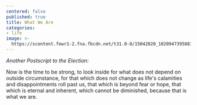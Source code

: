 ```yaml
---
centered: false
published: true
title: What We Are
categories:
- life
image: >-
  https://scontent.fewr1-2.fna.fbcdn.net/t31.0-8/15042020_10209473958818228_283842875300196252_o.jpg
---
```

_Another Postscript to the Election:_

Now is the time to be strong, 
to look inside 
for what does not depend 
on outside circumstance,
for that which does not change
as life's calamities 
and disappointments 
roll past us,
that which is beyond fear or hope,
that which is eternal and inherent,
which cannot be diminished,
because that is what we are.
